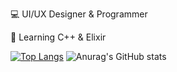 💻 UI/UX Designer & Programmer

📃 Learning C++ & Elixir




[![Top Langs](https://github-readme-stats.vercel.app/api/top-langs/?username=Kwizik22)](https://github.com/Kwizik22/github-readme-stats) ![Anurag's GitHub stats](https://github-readme-stats.vercel.app/api?username=Kwizik22&show_icons=true&theme=merko)
